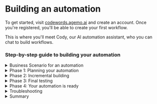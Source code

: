 # Building an automation

To get started, visit [codewords.agemo.ai](http://codewords.agemo.ai/) and create an account. Once you're registered, you'll be able to create your first workflow.&#x20;

This is where you'll meet Cody, our AI automation assistant, who you can chat to build workflows.&#x20;

### Step-by-step guide to building your automation

<details>

<summary>Business Scenario for an automation</summary>

You're a B2B sales consultant. When prospects fill out your website contact form, you currently:

1. Manually research them on LinkedIn
2. Look up their company information
3. Add them to your CRM with notes
4. Send a personalized follow-up email
5. Set a reminder to follow up in 3 days

This takes 15-20 minutes per lead, and you get 5-10 leads per day.

</details>

<details>

<summary>Phase 1: Planning your automation</summary>

**1.1 Describe your process and tell what you want to automate**

> "I want to automate my lead follow-up process. When someone fills out my contact form, I want to automatically research them and send a personalized email."

**1.2 Cody researches what's possible**

Cody will:

* Check if there are existing templates that match your needs (15+ proven templates available)
* Explore the 2000+ app integrations available through the platform
* Verify all the connections and data sources needed

**1.3 Review the automation plan**

Cody presents a plan:

1. **LinkedIn research:** Find their profile from name + company
2. **CRM integration:** Save contact + research notes
3. **Email generation:** Create personalized outreach
4. **Follow-up reminder:** Set a calendar reminder for 3 days

Once you approve, Cody starts building.

</details>

<details>

<summary>Phase 2: Incremental building</summary>

**2.1 LinkedIn Research**

**What Cody builds:**

* Takes name and company from form submission
* Finds their LinkedIn profile
* Extracts job title, company info, and recent posts

Cody tests with a sample Input:

```
Input: "John Smith from Acme Corp"

Results:
✅ Found LinkedIn Profile: John Smith, VP of Sales at Acme Corp
✅ Company: Acme Corp (500+ employees, Software)  
✅ Recent activity: Posted about Q4 sales goals
✅ Confidence: 95% match
```

**2.2 CRM integration**&#x20;

**What Cody adds:**

* Creates a new contact record
* Adds research notes automatically
* Tags them as "Website Lead - Researched"

**Cody** **Testing results:**

```
✅ Created CRM Contact: John Smith
✅ Added Company: Acme Corp
✅ Added Notes: "VP of Sales, 500+ employee software company, recently posted about Q4 sales goals"
✅ Tagged as: Website Lead - Researched
```

**2.3 Personalized email**

**What Cody adds:**

* AI email generation using research data
* Matches your communication style
* Includes relevant talking points

**Sample output:**

<pre data-overflow="wrap"><code>Subject: Helping Acme Corp hit those Q4 sales goals

Hi John,
<strong>
</strong>I saw your recent LinkedIn post about Q4 sales goals at Acme Corp — it sounds like you're driving some ambitious targets for your team.

As a VP of Sales at a growing software company, you're probably facing the challenge of scaling your sales processes while maintaining quality.

I help companies like Acme Corp streamline their lead qualification and follow-up workflows so sales teams can focus on closing deals instead of manual research.

Would you be open to a brief 15-minute call this week to discuss how we might help Acme Corp hit those Q4 targets?

Best regards,
[Your name]
</code></pre>

**2.4 Follow-up reminder**

**What Cody adds:**

* Set a calendar reminder for 3 days
* Includes contact info and research notes
* Creates a task in your CRM

</details>

<details>

<summary>Phase 3: Final testing</summary>

Cody runs the complete workflow end-to-end to ensure everything works together seamlessly.

Cody asks for final confirmation:

{% code overflow="wrap" %}
```
The complete automation worked perfectly with Sarah's real data. The LinkedIn research found the right person, saved everything to your CRM with detailed notes, sent a personalized email mentioning her operational focus, and set your 3-day follow-up reminder. Are you completely satisfied with how this automation works?

1. Yes, it's exactly what I wanted.                
2. I'd like to adjust something first
```
{% endcode %}

</details>

<details>

<summary>Phase 4: Your automation is ready</summary>

Once you've confirmed that you're happy with the output, Cody will provide you with your automation URL:

```
https://codewords.agemo.ai/run/lead-qualifier-automation-abc123
```

</details>

<details>

<summary>Troubleshooting</summary>

**LinkedIn profiles not found**

* Check that the contact form captures both name and company
* Verify integration permissions
* Try manual search to confirm profile exists

**CRM integration issues**

* Confirm API credentials are current
* Check field mapping in your CRM settings
* Test with a simple contact creation first

**Email generation problems**

* Review your communication style examples
* Adjust the tone settings in email preferences
* Test with different contact data

</details>

<details>

<summary>Summary</summary>

You've built a complete lead management automation that:

* Research prospects automatically
* Updates your CRM with enriched data
* Sends personalized follow-up emails
* Sets reminders for future outreach

</details>

